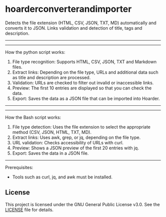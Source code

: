 # hoarderconverterandimporter
Detects the file extension (HTML, CSV, JSON, TXT, MD) automatically and converts it to JSON. Links validation and detection of title, tags and description.

---
---

How the python script works:

1. File type recognition: Supports HTML, CSV, JSON, TXT and Markdown files.
2. Extract links: Depending on the file type, URLs and additional data such as title and description are processed.
3. Validation: URLs are checked to filter out invalid or inaccessible links.
4. Preview: The first 10 entries are displayed so that you can check the data.
5. Export: Saves the data as a JSON file that can be imported into Hoarder.

---
---

How the Bash script works:

1. File type detection: Uses the file extension to select the appropriate method (CSV, JSON, HTML, TXT, MD).
2. Extract links: Uses awk, grep, or jq, depending on the file type.
3. URL validation: Checks accessibility of URLs with curl.
4. Preview: Shows a JSON preview of the first 20 entries with jq.
5. Export: Saves the data in a JSON file.

---

Prerequisites:

- Tools such as curl, jq, and awk must be installed.

## License

This project is licensed under the GNU General Public License v3.0. See the [LICENSE](https://github.com/jayjay3108/hoarderconverterandimporter/blob/main/LICENSE) file for details.
